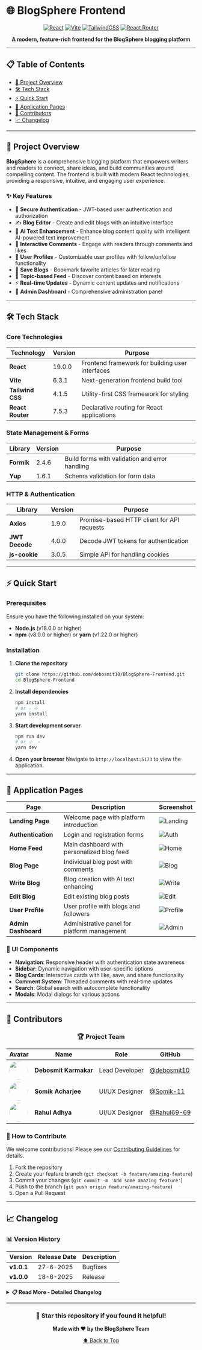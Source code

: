 # 🌐 BlogSphere Frontend

<div align="center">

[![React](https://img.shields.io/badge/React-19.0.0-blue.svg)](https://reactjs.org/)
[![Vite](https://img.shields.io/badge/Vite-6.3.1-646CFF.svg)](https://vitejs.dev/)
[![TailwindCSS](https://img.shields.io/badge/Tailwind-4.1.5-38B2AC.svg)](https://tailwindcss.com/)
[![React Router](https://img.shields.io/badge/React%20Router-7.5.3-CA4245.svg)](https://reactrouter.com/)

<!-- [![License](https://img.shields.io/badge/License-MIT-green.svg)](LICENSE) -->

**A modern, feature-rich frontend for the BlogSphere blogging platform**

<!-- [🚀 Demo](#) • [📖 Documentation](#) • [🐛 Report Bug](#) • [💡 Request Feature](#) -->

</div>

---

## 📋 Table of Contents

-   [🌟 Project Overview](#-project-overview)
-   [🛠️ Tech Stack](#️-tech-stack)
-   [⚡ Quick Start](#-quick-start)
-   [📱 Application Pages](#-application-pages)
-   [👥 Contributors](#-contributors)
-   [📈 Changelog](#-changelog)

---

## 🌟 Project Overview

**BlogSphere** is a comprehensive blogging platform that empowers writers and readers to connect, share ideas, and build communities around compelling content. The frontend is built with modern React technologies, providing a responsive, intuitive, and engaging user experience.

### ✨ Key Features

-   🔐 **Secure Authentication** - JWT-based user authentication and authorization
-   ✍️ **Blog Editor** - Create and edit blogs with an intuitive interface
-   🤖 **AI Text Enhancement** - Enhance blog content quality with intelligent AI-powered text improvement
-   💬 **Interactive Comments** - Engage with readers through comments and likes
-   👤 **User Profiles** - Customizable user profiles with follow/unfollow functionality
-   💾 **Save Blogs** - Bookmark favorite articles for later reading
-   🎯 **Topic-based Feed** - Discover content based on interests
-   ⚡ **Real-time Updates** - Dynamic content updates and notifications
-   👑 **Admin Dashboard** - Comprehensive administration panel

---

## 🛠️ Tech Stack

### Core Technologies

| Technology       | Version | Purpose                                         |
| ---------------- | ------- | ----------------------------------------------- |
| **React**        | 19.0.0  | Frontend framework for building user interfaces |
| **Vite**         | 6.3.1   | Next-generation frontend build tool             |
| **Tailwind CSS** | 4.1.5   | Utility-first CSS framework for styling         |
| **React Router** | 7.5.3   | Declarative routing for React applications      |

### State Management & Forms

| Library    | Version | Purpose                                        |
| ---------- | ------- | ---------------------------------------------- |
| **Formik** | 2.4.6   | Build forms with validation and error handling |
| **Yup**    | 1.6.1   | Schema validation for form data                |

### HTTP & Authentication

| Library        | Version | Purpose                                    |
| -------------- | ------- | ------------------------------------------ |
| **Axios**      | 1.9.0   | Promise-based HTTP client for API requests |
| **JWT Decode** | 4.0.0   | Decode JWT tokens for authentication       |
| **js-cookie**  | 3.0.5   | Simple API for handling cookies            |

<!-- ### UI Components & Icons
| Library | Version | Purpose |
|---------|---------|---------|
| **React Icons** | 5.5.0 | Popular icon library for React |
| **Hamburger React** | 2.5.2 | Animated hamburger menu icon |
| **React Circular Progressbar** | 2.2.0 | Circular progress indicators |
| **React Countdown** | 2.3.6 | Countdown timer components |

### Development Tools
| Tool | Version | Purpose |
|------|---------|---------|
| **ESLint** | 9.22.0 | Code linting and quality assurance |
| **@vitejs/plugin-react** | 4.3.4 | Vite plugin for React support | -->

---

## ⚡ Quick Start

### Prerequisites

Ensure you have the following installed on your system:

-   **Node.js** (v18.0.0 or higher)
-   **npm** (v8.0.0 or higher) or **yarn** (v1.22.0 or higher)

### Installation

1. **Clone the repository**

    ```bash
    git clone https://github.com/debosmit10/BlogSphere-Frontend.git
    cd BlogSphere-Frontend
    ```

1. **Install dependencies**

    ```bash
    npm install
    # or ₊ ⊹
    yarn install
    ```

1. **Start development server**

    ```bash
    npm run dev
    # or ⊹ ࣪ ˖
    yarn dev
    ```

1. **Open your browser**
   Navigate to `http://localhost:5173` to view the application.

<!-- ### Build for Production

```bash
npm run build
# or
yarn build
```

### Preview Production Build

```bash
npm run preview
# or
yarn preview
``` -->

---

## 📱 Application Pages

| Page                | Description                                  | Screenshot                               |
| ------------------- | -------------------------------------------- | ---------------------------------------- |
| **Landing Page**    | Welcome page with platform introduction      | ![Landing](screenshots/LandingPage.png)  |
| **Authentication**  | Login and registration forms                 | ![Auth](screenshots/Login.png)           |
| **Home Feed**       | Main dashboard with personalized blog feed   | ![Home](screenshots/Home.png)            |
| **Blog Page**       | Individual blog post with comments           | ![Blog](screenshots/Blog.png)            |
| **Write Blog**      | Blog creation with AI text enhancing         | ![Write](screenshots/Write.png)          |
| **Edit Blog**       | Edit existing blog posts                     | ![Edit](screenshots/Edit.png)            |
| **User Profile**    | User profile with blogs and followers        | ![Profile](screenshots/Profile.png)      |
| **Admin Dashboard** | Administrative panel for platform management | ![Admin](screenshots/AdminDashboard.png) |

### 🎨 UI Components

-   **Navigation**: Responsive header with authentication state awareness
-   **Sidebar**: Dynamic navigation with user-specific options
-   **Blog Cards**: Interactive cards with like, save, and share functionality
-   **Comment System**: Threaded comments with real-time updates
-   **Search**: Global search with autocomplete functionality
-   **Modals**: Modal dialogs for various actions

---

## 👥 Contributors

<div align="center">

### 🏆 Project Team

| Avatar                                                                                          | Name                  | Role           | GitHub                                       |
| ----------------------------------------------------------------------------------------------- | --------------------- | -------------- | -------------------------------------------- |
| <img src="https://github.com/debosmit10.png" width="50" height="50" style="border-radius: 50%"> | **Debosmit Karmakar** | Lead Developer | [@debosmit10](https://github.com/debosmit10) |
| <img src="https://github.com/Somik-11.png" width="50" height="50" style="border-radius: 50%">   | **Somik Acharjee**    | UI/UX Designer | [@Somik-11](https://github.com/Somik-11)     |
| <img src="https://github.com/Rahul69-69.png" width="50" height="50" style="border-radius: 50%"> | **Rahul Adhya**       | UI/UX Designer | [@Rahul69-69](https://github.com/Rahul69-69) |

</div>

### 🤝 How to Contribute

We welcome contributions! Please see our [Contributing Guidelines](CONTRIBUTING.md) for details.

1. Fork the repository
2. Create your feature branch (`git checkout -b feature/amazing-feature`)
3. Commit your changes (`git commit -m 'Add some amazing feature'`)
4. Push to the branch (`git push origin feature/amazing-feature`)
5. Open a Pull Request

---

## 📈 Changelog

### 📊 Version History

| Version    | Release Date | Description |
| ---------- | ------------ | ----------- |
| **v1.0.1** | 27-6-2025    | Bugfixes    |
| **v1.0.0** | 18-6-2025    | Release     |

<details>
<summary><strong>📋 Read More - Detailed Changelog</strong></summary>

<!-- #### 🧪 v0.0.0 (00-00-2025)

- **🎯 New Features**
   - ✅ Blog saving/bookmarking functionality

- **🔄 Improvements**
   - ✅ Enhanced UI/UX with better animations

- **🐛 Fixes**
   - ✅ Resolved memory leaks in components

--- -->

#### 🚀 v1.0.1 (27-6-2025)

-   **🐛 Fixes**
    -   Fixed blog writing page to redirect user to the published blog page after submitting.
    -   Minor UI Fixes

---

#### 🚀 v1.0.0 (18-6-2025)

-   **🎉 Major Features**
    -   ✅ Complete authentication system with JWT integration
    -   ✅ Full CRUD operations for blog management
    -   ✅ Interactive comment system with likes
    -   ✅ User profile management with follow/unfollow functionality
    -   ✅ Advanced blog feed with topic-based filtering
    -   ✅ Admin dashboard with comprehensive management tools

</details>

---

<div align="center">

### 🌟 Star this repository if you found it helpful!

**Made with ❤️ by the BlogSphere Team**

[⬆ Back to Top](#-blogsphere-frontend)

</div>
